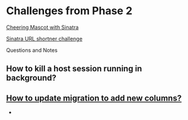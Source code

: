 # Challenges from Phase 2

[Cheering Mascot with Sinatra](https://github.com/anujaverma11/cheering-mascot-sinatra-1-synchronous-forms-challenge)

[Sinatra URL shortner challenge](https://github.com/anujaverma11/sinatra-url-shortener-challenge)

Questions and Notes

## How to kill a host session running in background?
## [How to update migration to add new columns?](https://github.com/anujaverma11/sinatra-url-shortener-challenge/blob/master/Notes.md)

-
